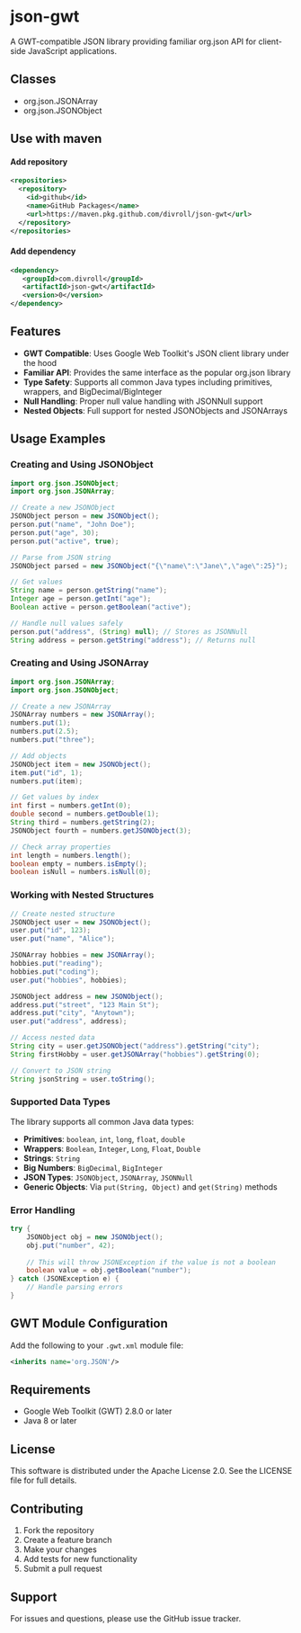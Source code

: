 # json-gwt

A GWT-compatible JSON library providing familiar org.json API for client-side JavaScript applications.

## Classes

- org.json.JSONArray
- org.json.JSONObject

## Use with maven

#### Add repository
```xml
<repositories>
  <repository>
    <id>github</id>
    <name>GitHub Packages</name>
    <url>https://maven.pkg.github.com/divroll/json-gwt</url>
  </repository>
</repositories>
```

#### Add dependency

```xml
<dependency>
   <groupId>com.divroll</groupId>
   <artifactId>json-gwt</artifactId>
   <version>0</version>
</dependency>
```

## Features

- **GWT Compatible**: Uses Google Web Toolkit's JSON client library under the hood
- **Familiar API**: Provides the same interface as the popular org.json library
- **Type Safety**: Supports all common Java types including primitives, wrappers, and BigDecimal/BigInteger
- **Null Handling**: Proper null value handling with JSONNull support
- **Nested Objects**: Full support for nested JSONObjects and JSONArrays

## Usage Examples

### Creating and Using JSONObject

```java
import org.json.JSONObject;
import org.json.JSONArray;

// Create a new JSONObject
JSONObject person = new JSONObject();
person.put("name", "John Doe");
person.put("age", 30);
person.put("active", true);

// Parse from JSON string
JSONObject parsed = new JSONObject("{\"name\":\"Jane\",\"age\":25}");

// Get values
String name = person.getString("name");
Integer age = person.getInt("age");
Boolean active = person.getBoolean("active");

// Handle null values safely
person.put("address", (String) null); // Stores as JSONNull
String address = person.getString("address"); // Returns null
```

### Creating and Using JSONArray

```java
import org.json.JSONArray;
import org.json.JSONObject;

// Create a new JSONArray
JSONArray numbers = new JSONArray();
numbers.put(1);
numbers.put(2.5);
numbers.put("three");

// Add objects
JSONObject item = new JSONObject();
item.put("id", 1);
numbers.put(item);

// Get values by index
int first = numbers.getInt(0);
double second = numbers.getDouble(1);
String third = numbers.getString(2);
JSONObject fourth = numbers.getJSONObject(3);

// Check array properties
int length = numbers.length();
boolean empty = numbers.isEmpty();
boolean isNull = numbers.isNull(0);
```

### Working with Nested Structures

```java
// Create nested structure
JSONObject user = new JSONObject();
user.put("id", 123);
user.put("name", "Alice");

JSONArray hobbies = new JSONArray();
hobbies.put("reading");
hobbies.put("coding");
user.put("hobbies", hobbies);

JSONObject address = new JSONObject();
address.put("street", "123 Main St");
address.put("city", "Anytown");
user.put("address", address);

// Access nested data
String city = user.getJSONObject("address").getString("city");
String firstHobby = user.getJSONArray("hobbies").getString(0);

// Convert to JSON string
String jsonString = user.toString();
```

### Supported Data Types

The library supports all common Java data types:

- **Primitives**: `boolean`, `int`, `long`, `float`, `double`
- **Wrappers**: `Boolean`, `Integer`, `Long`, `Float`, `Double`
- **Strings**: `String`
- **Big Numbers**: `BigDecimal`, `BigInteger`
- **JSON Types**: `JSONObject`, `JSONArray`, `JSONNull`
- **Generic Objects**: Via `put(String, Object)` and `get(String)` methods

### Error Handling

```java
try {
    JSONObject obj = new JSONObject();
    obj.put("number", 42);
    
    // This will throw JSONException if the value is not a boolean
    boolean value = obj.getBoolean("number");
} catch (JSONException e) {
    // Handle parsing errors
}
```

## GWT Module Configuration

Add the following to your `.gwt.xml` module file:

```xml
<inherits name='org.JSON'/>
```

## Requirements

- Google Web Toolkit (GWT) 2.8.0 or later
- Java 8 or later

## License

This software is distributed under the Apache License 2.0. See the LICENSE file for full details.

## Contributing

1. Fork the repository
2. Create a feature branch
3. Make your changes
4. Add tests for new functionality
5. Submit a pull request

## Support

For issues and questions, please use the GitHub issue tracker.